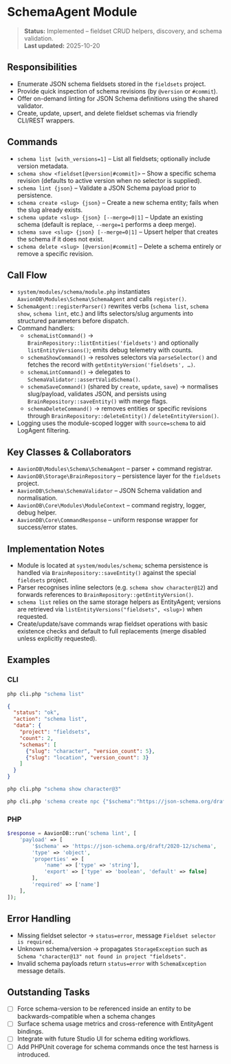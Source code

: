 # SchemaAgent Module

> **Status:** Implemented – fieldset CRUD helpers, discovery, and schema validation.  
> **Last updated:** 2025-10-20

## Responsibilities
- Enumerate JSON schema fieldsets stored in the `fieldsets` project.
- Provide quick inspection of schema revisions (by `@version` or `#commit`).
- Offer on-demand linting for JSON Schema definitions using the shared validator.
- Create, update, upsert, and delete fieldset schemas via friendly CLI/REST wrappers.

## Commands
- `schema list [with_versions=1]` – List all fieldsets; optionally include version metadata.
- `schema show <fieldset[@version|#commit]>` – Show a specific schema revision (defaults to active version when no selector is supplied).
- `schema lint {json}` – Validate a JSON Schema payload prior to persistence.
- `schema create <slug> {json}` – Create a new schema entity; fails when the slug already exists.
- `schema update <slug> {json} [--merge=0|1]` – Update an existing schema (default is replace, `--merge=1` performs a deep merge).
- `schema save <slug> {json} [--merge=0|1]` – Upsert helper that creates the schema if it does not exist.
- `schema delete <slug> [@version|#commit]` – Delete a schema entirely or remove a specific revision.

## Call Flow
- `system/modules/schema/module.php` instantiates `AavionDB\Modules\Schema\SchemaAgent` and calls `register()`.  
- `SchemaAgent::registerParser()` rewrites verbs (`schema list`, `schema show`, `schema lint`, etc.) and lifts selectors/slug arguments into structured parameters before dispatch.  
- Command handlers:  
  - `schemaListCommand()` → `BrainRepository::listEntities('fieldsets')` and optionally `listEntityVersions()`; emits debug telemetry with counts.  
  - `schemaShowCommand()` → resolves selectors via `parseSelector()` and fetches the record with `getEntityVersion('fieldsets', …)`.  
  - `schemaLintCommand()` → delegates to `SchemaValidator::assertValidSchema()`.  
  - `schemaSaveCommand()` (shared by `create`, `update`, `save`) → normalises slug/payload, validates JSON, and persists using `BrainRepository::saveEntity()` with merge flags.  
  - `schemaDeleteCommand()` → removes entities or specific revisions through `BrainRepository::deleteEntity()` / `deleteEntityVersion()`.  
- Logging uses the module-scoped logger with `source=schema` to aid LogAgent filtering.

## Key Classes & Collaborators
- `AavionDB\Modules\Schema\SchemaAgent` – parser + command registrar.  
- `AavionDB\Storage\BrainRepository` – persistence layer for the `fieldsets` project.  
- `AavionDB\Schema\SchemaValidator` – JSON Schema validation and normalisation.  
- `AavionDB\Core\Modules\ModuleContext` – command registry, logger, debug helper.  
- `AavionDB\Core\CommandResponse` – uniform response wrapper for success/error states.

## Implementation Notes
- Module is located at `system/modules/schema`; schema persistence is handled via `BrainRepository::saveEntity()` against the special `fieldsets` project.
- Parser recognises inline selectors (e.g. `schema show character@12`) and forwards references to `BrainRepository::getEntityVersion()`.
- `schema list` relies on the same storage helpers as EntityAgent; versions are retrieved via `listEntityVersions("fieldsets", <slug>)` when requested.
- Create/update/save commands wrap fieldset operations with basic existence checks and default to full replacements (merge disabled unless explicitly requested).

## Examples

### CLI
```bash
php cli.php "schema list"
```
```json
{
  "status": "ok",
  "action": "schema list",
  "data": {
    "project": "fieldsets",
    "count": 2,
    "schemas": [
      {"slug": "character", "version_count": 5},
      {"slug": "location", "version_count": 3}
    ]
  }
}
```

```bash
php cli.php "schema show character@3"
```

```bash
php cli.php 'schema create npc {"$schema":"https://json-schema.org/draft/2020-12/schema","type":"object","properties":{"name":{"type":"string"}},"required":["name"]}'
```

### PHP
```php
$response = AavionDB::run('schema lint', [
    'payload' => [
        '$schema' => 'https://json-schema.org/draft/2020-12/schema',
        'type' => 'object',
        'properties' => [
            'name' => ['type' => 'string'],
            'export' => ['type' => 'boolean', 'default' => false]
        ],
        'required' => ['name']
    ],
]);
```

## Error Handling
- Missing fieldset selector → `status=error`, message `Fieldset selector is required.`
- Unknown schema/version → propagates `StorageException` such as `Schema "character@13" not found in project "fieldsets".`
- Invalid schema payloads return `status=error` with `SchemaException` message details.

## Outstanding Tasks
- [ ] Force schema-version to be referenced inside an entity to be backwards-compatible when a schema changes
- [ ] Surface schema usage metrics and cross-reference with EntityAgent bindings.
- [ ] Integrate with future Studio UI for schema editing workflows.
- [ ] Add PHPUnit coverage for schema commands once the test harness is introduced.
